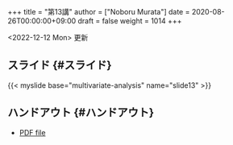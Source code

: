 +++
title = "第13講"
author = ["Noboru Murata"]
date = 2020-08-26T00:00:00+09:00
draft = false
weight = 1014
+++

<span class="timestamp-wrapper"><span class="timestamp">&lt;2022-12-12 Mon&gt; </span></span> 更新


## スライド {#スライド}

{{< myslide base="multivariate-analysis" name="slide13" >}}


## ハンドアウト {#ハンドアウト}

-   [PDF file](https://noboru-murata.github.io/multivariate-analysis/pdfs/slide13.pdf)
